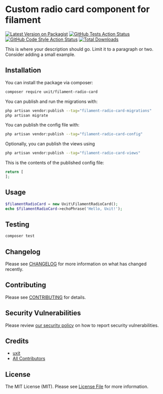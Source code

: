 # Custom radio card component for filament

[![Latest Version on Packagist](https://img.shields.io/packagist/v/uxit/filament-radio-card.svg?style=flat-square)](https://packagist.org/packages/uxit/filament-radio-card)
[![GitHub Tests Action Status](https://img.shields.io/github/actions/workflow/status/uxit/filament-radio-card/run-tests.yml?branch=main&label=tests&style=flat-square)](https://github.com/uxit/filament-radio-card/actions?query=workflow%3Arun-tests+branch%3Amain)
[![GitHub Code Style Action Status](https://img.shields.io/github/actions/workflow/status/uxit/filament-radio-card/fix-php-code-styling.yml?branch=main&label=code%20style&style=flat-square)](https://github.com/uxit/filament-radio-card/actions?query=workflow%3A"Fix+PHP+code+styling"+branch%3Amain)
[![Total Downloads](https://img.shields.io/packagist/dt/uxit/filament-radio-card.svg?style=flat-square)](https://packagist.org/packages/uxit/filament-radio-card)



This is where your description should go. Limit it to a paragraph or two. Consider adding a small example.

## Installation

You can install the package via composer:

```bash
composer require uxit/filament-radio-card
```

You can publish and run the migrations with:

```bash
php artisan vendor:publish --tag="filament-radio-card-migrations"
php artisan migrate
```

You can publish the config file with:

```bash
php artisan vendor:publish --tag="filament-radio-card-config"
```

Optionally, you can publish the views using

```bash
php artisan vendor:publish --tag="filament-radio-card-views"
```

This is the contents of the published config file:

```php
return [
];
```

## Usage

```php
$filamentRadioCard = new Uxit\FilamentRadioCard();
echo $filamentRadioCard->echoPhrase('Hello, Uxit!');
```

## Testing

```bash
composer test
```

## Changelog

Please see [CHANGELOG](CHANGELOG.md) for more information on what has changed recently.

## Contributing

Please see [CONTRIBUTING](.github/CONTRIBUTING.md) for details.

## Security Vulnerabilities

Please review [our security policy](../../security/policy) on how to report security vulnerabilities.

## Credits

- [uxit](https://github.com/uxit)
- [All Contributors](../../contributors)

## License

The MIT License (MIT). Please see [License File](LICENSE.md) for more information.
